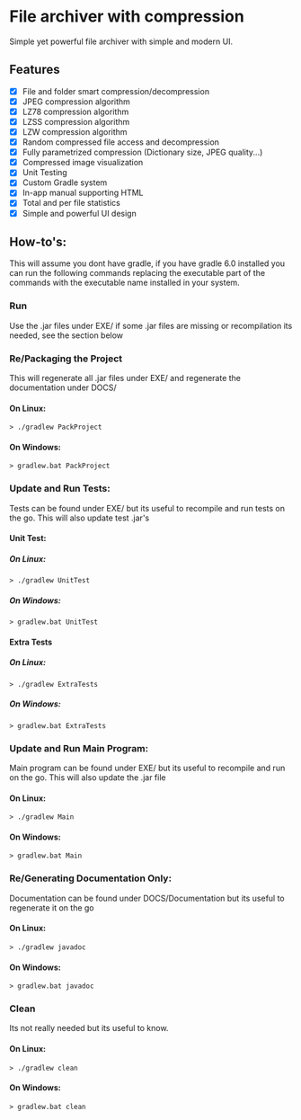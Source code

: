 # File archiver with compression
Simple yet powerful file archiver with simple and modern UI.
## Features
- [x] File and folder smart compression/decompression
- [x] JPEG compression algorithm
- [x] LZ78 compression algorithm
- [x] LZSS compression algorithm
- [x] LZW compression algorithm
- [x] Random compressed file access and decompression
- [x] Fully parametrized compression (Dictionary size, JPEG quality...)
- [x] Compressed image visualization
- [x] Unit Testing
- [x] Custom Gradle system
- [x] In-app manual supporting HTML
- [x] Total and per file statistics
- [x] Simple and powerful UI design

## How-to's:
This will assume you dont have gradle, if you have gradle 6.0 installed you can run the following commands replacing the executable part of the commands with the executable name installed in your system.

### Run
Use the .jar files under EXE/ if some .jar files are missing or recompilation its needed, see the section below

### Re/Packaging the Project
This will regenerate all .jar files under EXE/ and regenerate the documentation under DOCS/
#### On Linux:
`> ./gradlew PackProject`
#### On Windows:
`> gradlew.bat PackProject`

### Update and Run Tests:
Tests can be found under EXE/ but its useful to recompile and run tests on the go. This will also update test .jar's
#### Unit Test:
##### On Linux:
`> ./gradlew UnitTest`
##### On Windows:
`> gradlew.bat UnitTest`
#### Extra Tests
##### On Linux:
`> ./gradlew ExtraTests`
##### On Windows:
`> gradlew.bat ExtraTests`

### Update and Run Main Program:
Main program can be found under EXE/ but its useful to recompile and run on the go. This will also update the .jar file
#### On Linux:
`> ./gradlew Main`
#### On Windows:
`> gradlew.bat Main`

### Re/Generating Documentation Only:
Documentation can be found under DOCS/Documentation but its useful to regenerate it on the go
#### On Linux:
`> ./gradlew javadoc`
#### On Windows:
`> gradlew.bat javadoc`

### Clean
Its not really needed but its useful to know.
#### On Linux:
`> ./gradlew clean`
#### On Windows:
`> gradlew.bat clean`
